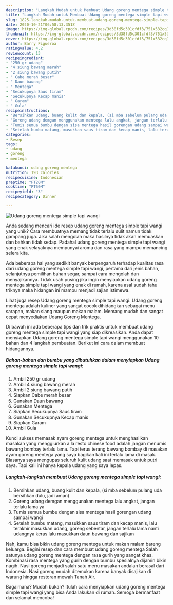 ```yaml
---
description: "Langkah Mudah untuk Membuat Udang goreng mentega simple tapi wangi, Menggugah Selera"
title: "Langkah Mudah untuk Membuat Udang goreng mentega simple tapi wangi, Menggugah Selera"
slug: 1825-langkah-mudah-untuk-membuat-udang-goreng-mentega-simple-tapi-wangi-menggugah-selera
date: 2020-10-21T06:58:13.351Z
image: https://img-global.cpcdn.com/recipes/3d38fd5c301cfdf3/751x532cq70/udang-goreng-mentega-simple-tapi-wangi-foto-resep-utama.jpg
thumbnail: https://img-global.cpcdn.com/recipes/3d38fd5c301cfdf3/751x532cq70/udang-goreng-mentega-simple-tapi-wangi-foto-resep-utama.jpg
cover: https://img-global.cpcdn.com/recipes/3d38fd5c301cfdf3/751x532cq70/udang-goreng-mentega-simple-tapi-wangi-foto-resep-utama.jpg
author: Barry Figueroa
ratingvalue: 4.2
reviewcount: 13
recipeingredient:
- "250 gr udang"
- "4 siung bawang merah"
- "2 siung bawang putih"
- " Cabe merah besar"
- " Daun bawang"
- " Mentega"
- "Secukupnya Saus tiram"
- "Secukupnya Kecap manis"
- " Garam"
- " Gula"
recipeinstructions:
- "Bersihkan udang, buang kulit dan kepala, (si mba sebelum pulang uda bersihkan dulu, jadi aman)"
- "Goreng udang demgan menggunakan mentega lalu angkat, jangan terlalu lama ya"
- "Tumis semua bumbu dengan sisa mentega hasil gorengan udang sampai wangi"
- "Setelah bumbu matang, masukkan saus tiram dan kecap manis, lalu terakhir masukkan udang, goreng sebentar, jangan terlalu lama nanti udangnya keras lalu masukkan daun bawang dan sajikan"
categories:
- Resep
tags:
- udang
- goreng
- mentega

katakunci: udang goreng mentega 
nutrition: 193 calories
recipecuisine: Indonesian
preptime: "PT20M"
cooktime: "PT60M"
recipeyield: "3"
recipecategory: Dinner

---
```



![Udang goreng mentega simple tapi wangi](https://img-global.cpcdn.com/recipes/3d38fd5c301cfdf3/751x532cq70/udang-goreng-mentega-simple-tapi-wangi-foto-resep-utama.jpg)

Anda sedang mencari ide resep udang goreng mentega simple tapi wangi yang unik? Cara membuatnya memang tidak terlalu sulit namun tidak gampang juga. Jika salah mengolah maka hasilnya tidak akan memuaskan dan bahkan tidak sedap. Padahal udang goreng mentega simple tapi wangi yang enak selayaknya mempunyai aroma dan rasa yang mampu memancing selera kita.

Ada beberapa hal yang sedikit banyak berpengaruh terhadap kualitas rasa dari udang goreng mentega simple tapi wangi, pertama dari jenis bahan, selanjutnya pemilihan bahan segar, sampai cara mengolah dan menyajikannya. Tidak usah pusing jika ingin menyiapkan udang goreng mentega simple tapi wangi yang enak di rumah, karena asal sudah tahu triknya maka hidangan ini mampu menjadi sajian istimewa.

Lihat juga resep Udang goreng mentega simple tapi wangi. Udang goreng mentega adalah kuliner yang sangat cocok dihidangkan sebagai menu sarapan, makan siang maupun makan malam. Memang mudah dan sangat cepat menyediakan Udang Goreng Mentega.


Di bawah ini ada beberapa tips dan trik praktis untuk membuat udang goreng mentega simple tapi wangi yang siap dikreasikan. Anda dapat menyiapkan Udang goreng mentega simple tapi wangi menggunakan 10 bahan dan 4 langkah pembuatan. Berikut ini cara dalam membuat hidangannya.

<!--inarticleads1-->

##### Bahan-bahan dan bumbu yang dibutuhkan dalam menyiapkan Udang goreng mentega simple tapi wangi:

1. Ambil 250 gr udang
1. Ambil 4 siung bawang merah
1. Ambil 2 siung bawang putih
1. Siapkan  Cabe merah besar
1. Gunakan  Daun bawang
1. Gunakan  Mentega
1. Siapkan Secukupnya Saus tiram
1. Gunakan Secukupnya Kecap manis
1. Siapkan  Garam
1. Ambil  Gula


Kunci sukses memasak ayam goreng mentega untuk menghasilkan masakan yang menggiurkan a la resto chinese food adalah jangan menumis bawang bombay terlalu lama. Tapi terus terang bawang bombay di masakan ayam goreng mentega yang saya bagikan kali ini terlalu lama di masak. Biasanya saya mengupas seluruh kulit udang saat memasak untuk putri saya. Tapi kali ini hanya kepala udang yang saya lepas. 

<!--inarticleads2-->

##### Langkah-langkah membuat Udang goreng mentega simple tapi wangi:

1. Bersihkan udang, buang kulit dan kepala, (si mba sebelum pulang uda bersihkan dulu, jadi aman)
1. Goreng udang demgan menggunakan mentega lalu angkat, jangan terlalu lama ya
1. Tumis semua bumbu dengan sisa mentega hasil gorengan udang sampai wangi
1. Setelah bumbu matang, masukkan saus tiram dan kecap manis, lalu terakhir masukkan udang, goreng sebentar, jangan terlalu lama nanti udangnya keras lalu masukkan daun bawang dan sajikan


Nah, kamu bisa bikin udang goreng mentega untuk makan malam bareng keluarga. Begini resep dan cara membuat udang goreng mentega Salah satunya udang goreng mentega dengan rasa gurih yang sangat khas. Kombinasi rasa mentega yang gurih dengan bumbu spesialnya dijamin bikin nagih. Nasi goreng menjadi salah satu menu masakan andalan berasal dari Indonesia. Nasi goreng mudah ditemukan karena banyak disajikan di warung hingga restoran mewah Tanah Air. 

Bagaimana? Mudah bukan? Itulah cara menyiapkan udang goreng mentega simple tapi wangi yang bisa Anda lakukan di rumah. Semoga bermanfaat dan selamat mencoba!

